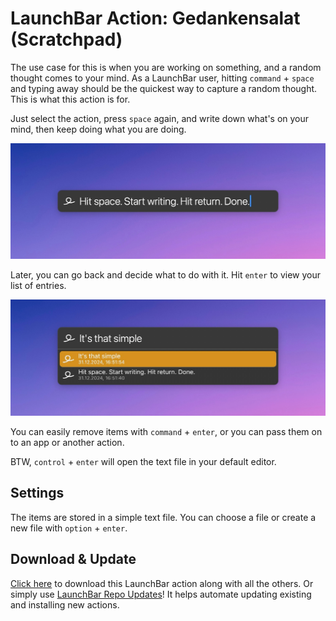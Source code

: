 # LaunchBar Action: Gedankensalat (Scratchpad)

The use case for this is when you are working on something, and a random thought comes to your mind. As a LaunchBar user, hitting `command` + `space` and typing away should be the quickest way to capture a random thought. This is what this action is for.

Just select the action, press `space` again, and write down what's on your mind, then keep doing what you are doing.

<img src="01.jpg" width="794"/>

Later, you can go back and decide what to do with it. Hit `enter` to view your list of entries.

<img src="02.jpg" width="794"/>

You can easily remove items with `command` + `enter`, or you can pass them on to an app or another action. 

BTW, `control` + `enter` will open the text file in your default editor.

## Settings

The items are stored in a simple text file. You can choose a file or create a new file with `option` + `enter`.

## Download & Update

[Click here](https://github.com/Ptujec/LaunchBar/archive/refs/heads/master.zip) to download this LaunchBar action along with all the others. Or simply use [LaunchBar Repo Updates](https://github.com/Ptujec/LaunchBar/tree/master/LB-Repo-Updates#launchbar-repo-updates-action)! It helps automate updating existing and installing new actions.